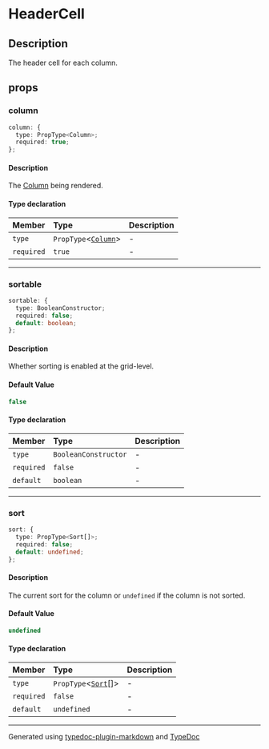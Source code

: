 # HeaderCell

## Description

The header cell for each column.

## props

### column

```ts
column: {
  type: PropType<Column>;
  required: true;
};
```

#### Description

The [Column](../interfaces/Column.md) being rendered.

#### Type declaration

| Member | Type | Description |
| :------ | :------ | :------ |
| `type` | `PropType`\<[`Column`](../interfaces/Column.md)\> | - |
| `required` | `true` | - |

***

### sortable

```ts
sortable: {
  type: BooleanConstructor;
  required: false;
  default: boolean;
};
```

#### Description

Whether sorting is enabled at the grid-level.

#### Default Value

```ts
false
```

#### Type declaration

| Member | Type | Description |
| :------ | :------ | :------ |
| `type` | `BooleanConstructor` | - |
| `required` | `false` | - |
| `default` | `boolean` | - |

***

### sort

```ts
sort: {
  type: PropType<Sort[]>;
  required: false;
  default: undefined;
};
```

#### Description

The current sort for the column or `undefined` if the column is not sorted.

#### Default Value

```ts
undefined
```

#### Type declaration

| Member | Type | Description |
| :------ | :------ | :------ |
| `type` | `PropType`\<[`Sort`](../interfaces/Sort.md)[]\> | - |
| `required` | `false` | - |
| `default` | `undefined` | - |

***

Generated using [typedoc-plugin-markdown](https://www.npmjs.com/package/typedoc-plugin-markdown) and [TypeDoc](https://typedoc.org/)
